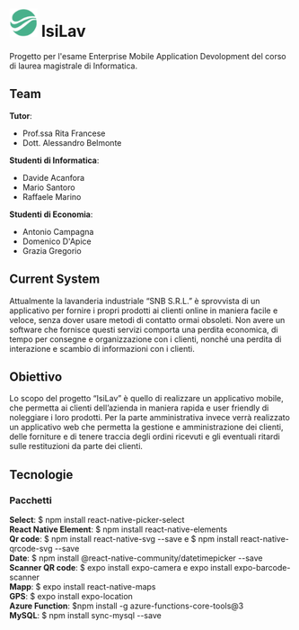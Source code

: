 
# <img src="https://github.com/mario-santoro/EMAD2020_IsiLav/blob/mario-santoro/image/icona-verde.png?raw=true" width="50" height="50"> IsiLav 

Progetto per l'esame Enterprise Mobile Application Devolopment del corso di laurea magistrale di Informatica.
## Team
**Tutor**:
 - Prof.ssa Rita Francese
 - Dott. Alessandro Belmonte

**Studenti di Informatica**:
 - Davide Acanfora
 - Mario Santoro
 - Raffaele Marino
 
**Studenti di Economia**:
 - Antonio Campagna
 - Domenico D'Apice
 - Grazia Gregorio

## Current System
Attualmente la lavanderia industriale “SNB S.R.L.” è sprovvista di un applicativo per fornire i propri prodotti ai clienti online in maniera facile e veloce, senza dover usare metodi di contatto ormai obsoleti. Non avere un software che fornisce questi servizi comporta una perdita economica, di tempo per consegne e organizzazione con i clienti, nonché una perdita di interazione e scambio di informazioni con i clienti.
## Obiettivo
Lo scopo del progetto “IsiLav” è quello di realizzare un applicativo mobile, che permetta ai clienti dell’azienda in maniera rapida e user friendly di noleggiare i loro prodotti. Per la parte amministrativa invece verrà realizzato un applicativo web che permetta la gestione e amministrazione dei clienti, delle forniture e di tenere traccia degli ordini ricevuti e gli eventuali ritardi sulle restituzioni da parte dei clienti.
## Tecnologie
### Pacchetti
<b>Select</b>: $ npm install react-native-picker-select </br>
<b>React Native Element</b>: $ npm install react-native-elements </br>
<b>Qr code</b>: $ npm install react-native-svg --save e $ npm install react-native-qrcode-svg --save </br>
<b>Date</b>: $ npm install @react-native-community/datetimepicker --save </br>
<b>Scanner QR code</b>: $ expo install expo-camera e expo install expo-barcode-scanner</br>
<b>Mapp</b>: $ expo install react-native-maps</br>
<b>GPS</b>: $ expo install expo-location</br>
<b> Azure Function</b>: $npm install -g azure-functions-core-tools@3</br>
<b> MySQL</b>: $ npm install sync-mysql --save</br>
